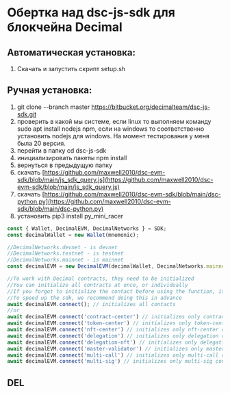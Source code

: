 # Обертка над dsc-js-sdk для блокчейна Decimal

## Автоматическая установка:

1. Скачать и запустить скрипт setup.sh


## Ручная установка:

1. git clone --branch master https://bitbucket.org/decimalteam/dsc-js-sdk.git
2. проверить в какой мы системе, если linux то выполняем команду sudo apt install nodejs npm, если на windows то соответственно установить nodejs для windows. На момент тестирования у меня была 20 версия.
3. перейти в папку cd dsc-js-sdk
5. инициализировать пакеты npm install
6. вернуться в предыдущую папку
7. скачать [https://github.com/maxwell2010/dsc-evm-sdk/blob/main/js_sdk_query.js](https://github.com/maxwell2010/dsc-evm-sdk/blob/main/js_sdk_query.js) 
8. скачать [https://github.com/maxwell2010/dsc-evm-sdk/blob/main/dsc-python.py](https://github.com/maxwell2010/dsc-evm-sdk/blob/main/dsc-python.py)
9. установить pip3 install py_mini_racer

```js
const { Wallet, DecimalEVM, DecimalNetworks } = SDK;
const decimalWallet = new Wallet(mnemonic);

//DecimalNetworks.devnet - is devnet
//DecimalNetworks.testnet - is testnet
//DecimalNetworks.mainnet - is mainnet
const decimalEVM = new DecimalEVM(decimalWallet, DecimalNetworks.mainnet);

//To work with Decimal contracts, they need to be initialized
//You can initialize all contracts at once, or individually
//If you forgot to initialize the contact before using the function, it will be initialized automatically during the execution of the function
//To speed up the sdk, we recommend doing this in advance
await decimalEVM.connect(); // initializes all contacts
//or
await decimalEVM.connect('contract-center') // initializes only contract-center contact
await decimalEVM.connect('token-center') // initializes only token-center contact
await decimalEVM.connect('nft-center') // initializes only nft-center contact
await decimalEVM.connect('delegation') // initializes only delegation contact (delegation token)
await decimalEVM.connect('delegation-nft') // initializes only delegation-nft contact (delegation nft)
await decimalEVM.connect('master-validator') // initializes only master-validator contact (master node)
await decimalEVM.connect('multi-call') // initializes only multi-call contact (multi send)
await decimalEVM.connect('multi-sig') // initializes only multi-sig contact
```

## DEL
